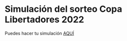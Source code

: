 # Simulación del sorteo Copa Libertadores 2022

Puedes hacer tu simulación [AQUÍ](https://sorteolibertadores.herokuapp.com/)
